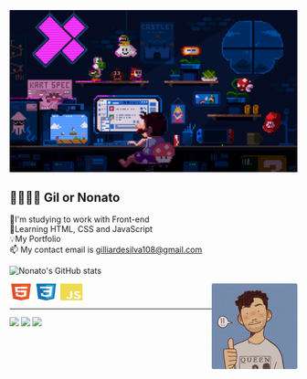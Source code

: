 ![preview](./.github/github-gif.gif)



## 👋👩🏻‍💻 Gil or Nonato

🔭I'm studying to work with Front-end <br>
🌱Learning HTML, CSS and JavaScript <br>
💡My Portfolio<br>
📫 My contact email is gilliardesilva108@gmail.com


![Nonato's GitHub stats](https://github-readme-stats.vercel.app/api?username=gilliardenonato&show_icons=true&theme=radical)

<div style="display: inline_block">
  <img align="center" alt="gil-HTML" height="30" width="40" src="https://raw.githubusercontent.com/devicons/devicon/master/icons/html5/html5-original.svg">
  <img align="center" alt="gil-CSS" height="30" width="40" src="https://raw.githubusercontent.com/devicons/devicon/master/icons/css3/css3-original.svg">
  <img align="center" alt="gil-Js" height="30" width="40" src="https://raw.githubusercontent.com/devicons/devicon/master/icons/javascript/javascript-plain.svg">
  <img align="right" alt="gil-pic" height="150" style="border-radius:3px;" src="./.github/gil-profile.png">
</div>
<hr>
<div> 
  <a href="https://www.instagram.com/gragasbaiano/" target="_blank"><img src="https://img.shields.io/badge/-Instagram-%23E4405F?style=for-the-badge&logo=instagram&logoColor=white" target="_blank"></a>
  <a href="https://www.linkedin.com/in/gilliarde-silva-bb0b17222/" target="_blank"><img src="https://img.shields.io/badge/-LinkedIn-%230077B5?style=for-the-badge&logo=linkedin&logoColor=white" target="_blank"></a> 
<a href="https://api.whatsapp.com/send/?phone=%2B5577998707680&text=ol%C3%A1&type=phone_number&app_absent=0" 
target="_blank"><img src="https://img.shields.io/badge/WhatsApp-25D366?style=for-the-badge&logo=whatsapp&logoColor=white" target="_blank"></a> 

</div>














  
